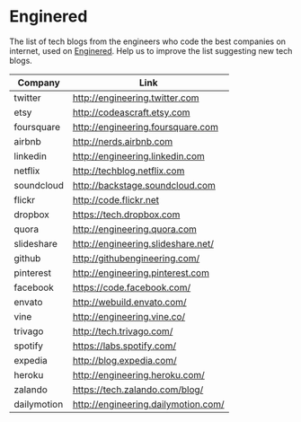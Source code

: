 # Enginered
The list of tech blogs from the engineers who code the best companies on internet, used on [Enginered](http://engine.red). Help us to improve the list suggesting new tech blogs.


| Company           | Link                                     |
| ----------------- | ---------------------------------------- |
| twitter           | http://engineering.twitter.com           |
| etsy              | http://codeascraft.etsy.com              |
| foursquare        | http://engineering.foursquare.com        |
| airbnb            | http://nerds.airbnb.com                  |
| linkedin          | http://engineering.linkedin.com          |
| netflix           | http://techblog.netflix.com              |
| soundcloud        | http://backstage.soundcloud.com          |
| flickr            | http://code.flickr.net                   |
| dropbox           | https://tech.dropbox.com                 |
| quora             | http://engineering.quora.com             |
| slideshare        | http://engineering.slideshare.net/       |
| github            | http://githubengineering.com/            |
| pinterest         | http://engineering.pinterest.com         |
| facebook          | https://code.facebook.com/               |
| envato            | http://webuild.envato.com/               |
| vine              | http://engineering.vine.co/              |
| trivago           | http://tech.trivago.com/                 |
| spotify           | https://labs.spotify.com/                |
| expedia           | http://blog.expedia.com/                 |
| heroku            | http://engineering.heroku.com/           |
| zalando           | https://tech.zalando.com/blog/           |
| dailymotion       | http://engineering.dailymotion.com/      |
